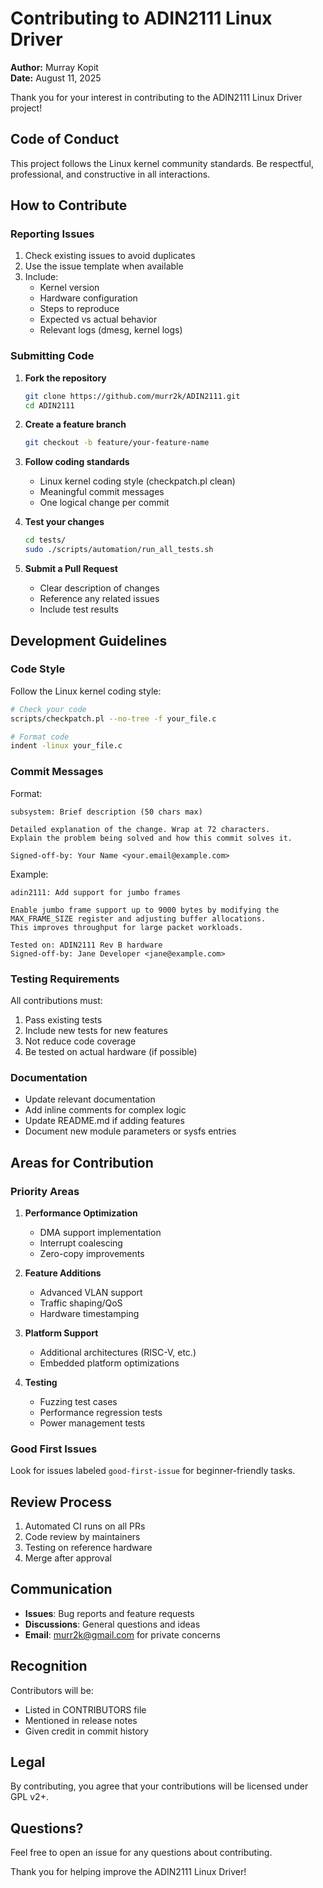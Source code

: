 # Contributing to ADIN2111 Linux Driver

**Author:** Murray Kopit  
**Date:** August 11, 2025

Thank you for your interest in contributing to the ADIN2111 Linux Driver project!

## Code of Conduct

This project follows the Linux kernel community standards. Be respectful, professional, and constructive in all interactions.

## How to Contribute

### Reporting Issues

1. Check existing issues to avoid duplicates
2. Use the issue template when available
3. Include:
   - Kernel version
   - Hardware configuration
   - Steps to reproduce
   - Expected vs actual behavior
   - Relevant logs (dmesg, kernel logs)

### Submitting Code

1. **Fork the repository**
   ```bash
   git clone https://github.com/murr2k/ADIN2111.git
   cd ADIN2111
   ```

2. **Create a feature branch**
   ```bash
   git checkout -b feature/your-feature-name
   ```

3. **Follow coding standards**
   - Linux kernel coding style (checkpatch.pl clean)
   - Meaningful commit messages
   - One logical change per commit

4. **Test your changes**
   ```bash
   cd tests/
   sudo ./scripts/automation/run_all_tests.sh
   ```

5. **Submit a Pull Request**
   - Clear description of changes
   - Reference any related issues
   - Include test results

## Development Guidelines

### Code Style

Follow the Linux kernel coding style:
```bash
# Check your code
scripts/checkpatch.pl --no-tree -f your_file.c

# Format code
indent -linux your_file.c
```

### Commit Messages

Format:
```
subsystem: Brief description (50 chars max)

Detailed explanation of the change. Wrap at 72 characters.
Explain the problem being solved and how this commit solves it.

Signed-off-by: Your Name <your.email@example.com>
```

Example:
```
adin2111: Add support for jumbo frames

Enable jumbo frame support up to 9000 bytes by modifying the
MAX_FRAME_SIZE register and adjusting buffer allocations.
This improves throughput for large packet workloads.

Tested on: ADIN2111 Rev B hardware
Signed-off-by: Jane Developer <jane@example.com>
```

### Testing Requirements

All contributions must:
1. Pass existing tests
2. Include new tests for new features
3. Not reduce code coverage
4. Be tested on actual hardware (if possible)

### Documentation

- Update relevant documentation
- Add inline comments for complex logic
- Update README.md if adding features
- Document new module parameters or sysfs entries

## Areas for Contribution

### Priority Areas

1. **Performance Optimization**
   - DMA support implementation
   - Interrupt coalescing
   - Zero-copy improvements

2. **Feature Additions**
   - Advanced VLAN support
   - Traffic shaping/QoS
   - Hardware timestamping

3. **Platform Support**
   - Additional architectures (RISC-V, etc.)
   - Embedded platform optimizations

4. **Testing**
   - Fuzzing test cases
   - Performance regression tests
   - Power management tests

### Good First Issues

Look for issues labeled `good-first-issue` for beginner-friendly tasks.

## Review Process

1. Automated CI runs on all PRs
2. Code review by maintainers
3. Testing on reference hardware
4. Merge after approval

## Communication

- **Issues**: Bug reports and feature requests
- **Discussions**: General questions and ideas
- **Email**: murr2k@gmail.com for private concerns

## Recognition

Contributors will be:
- Listed in CONTRIBUTORS file
- Mentioned in release notes
- Given credit in commit history

## Legal

By contributing, you agree that your contributions will be licensed under GPL v2+.

## Questions?

Feel free to open an issue for any questions about contributing.

Thank you for helping improve the ADIN2111 Linux Driver!
